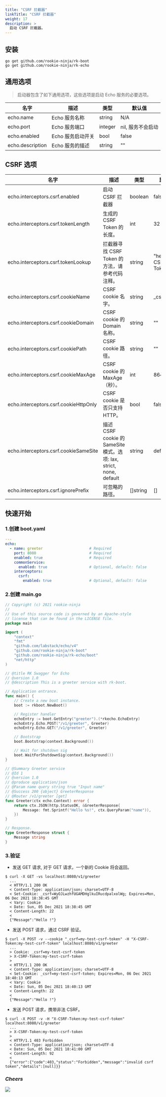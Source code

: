 ```yaml
---
title: "CSRF 拦截器"
linkTitle: "CSRF 拦截器"
weight: 17
description: >
  启动 CSRF 拦截器。
---
```


## 安装
```shell script
go get github.com/rookie-ninja/rk-boot
go get github.com/rookie-ninja/rk-echo
```

## 通用选项
> 启动器包含了如下通用选项，这些选项是启动 Echo 服务的必要选项。

| 名字 | 描述 | 类型 | 默认值 |
| ------ | ------ | ------ | ------ |
| echo.name | Echo 服务名称 | string | N/A |
| echo.port | Echo 服务端口 | integer | nil, 服务不会启动 |
| echo.enabled | Echo 服务启动开关 | bool | false |
| echo.description | Echo 服务的描述 | string | "" |

## CSRF 选项
| 名字 | 描述 | 类型 | 默认值 |
| ------ | ------ | ------ | ------ |
| echo.interceptors.csrf.enabled | 启动 CSRF 拦截器 | boolean | false |
| echo.interceptors.csrf.tokenLength | 生成的 CSRF Token 的长度。 | int | 32 |
| echo.interceptors.csrf.tokenLookup | 拦截器寻找 CSRF Token 的方法，请参考代码注释。| string | "header:X-CSRF-Token" |
| echo.interceptors.csrf.cookieName | CSRF cookie 名字。 | string | _csrf |
| echo.interceptors.csrf.cookieDomain | CSRF cookie 的 Domain 名称。 | string | "" |
| echo.interceptors.csrf.cookiePath | CSRF cookie 路径。 | string | "" |
| echo.interceptors.csrf.cookieMaxAge | CSRF cookie 的 MaxAge（秒）。 | int | 86400 |
| echo.interceptors.csrf.cookieHttpOnly | CSRF cookie 是否只支持 HTTP。 | bool | false |
| echo.interceptors.csrf.cookieSameSite | 描述 CSRF cookie 的 SameSite 模式。选项: lax, strict, none, default | string | default |
| echo.interceptors.csrf.ignorePrefix | 可忽略的路径。 | []string | [] |

## 快速开始
### 1.创建 boot.yaml
```yaml
---
echo:
  - name: greeter                     # Required
    port: 8080                        # Required
    enabled: true                     # Required
    commonService:
      enabled: true                   # Optional, default: false
    interceptors:
      csrf:
        enabled: true                 # Optional, default: false
```

### 2.创建 main.go
```go
// Copyright (c) 2021 rookie-ninja
//
// Use of this source code is governed by an Apache-style
// license that can be found in the LICENSE file.
package main

import (
	"context"
	"fmt"
	"github.com/labstack/echo/v4"
	"github.com/rookie-ninja/rk-boot"
	"github.com/rookie-ninja/rk-echo/boot"
	"net/http"
)

// @title RK Swagger for Echo
// @version 1.0
// @description This is a greeter service with rk-boot.

// Application entrance.
func main() {
	// Create a new boot instance.
	boot := rkboot.NewBoot()

	// Register handler
	echoEntry := boot.GetEntry("greeter").(*rkecho.EchoEntry)
	echoEntry.Echo.POST("/v1/greeter", Greeter)
	echoEntry.Echo.GET("/v1/greeter", Greeter)

	// Bootstrap
	boot.Bootstrap(context.Background())

	// Wait for shutdown sig
	boot.WaitForShutdownSig(context.Background())
}

// @Summary Greeter service
// @Id 1
// @version 1.0
// @produce application/json
// @Param name query string true "Input name"
// @Success 200 {object} GreeterResponse
// @Router /v1/greeter [get]
func Greeter(ctx echo.Context) error {
	return ctx.JSON(http.StatusOK, &GreeterResponse{
		Message: fmt.Sprintf("Hello %s!", ctx.QueryParam("name")),
	})
}

// Response.
type GreeterResponse struct {
	Message string
}
```

### 3.验证
- 发送 GET 请求, 对于 GET 请求，一个新的 Cookie 将会返回。

```shell script
$ curl -X GET -vs localhost:8080/v1/greeter
  ...
  < HTTP/1.1 200 OK
  < Content-Type: application/json; charset=UTF-8
  < Set-Cookie: _csrf=WyOJLwzhfUGAMDHglkuIRucdpalxolWg; Expires=Mon, 06 Dec 2021 18:38:45 GMT
  < Vary: Cookie
  < Date: Sun, 05 Dec 2021 18:38:45 GMT
  < Content-Length: 22
  <
  {"Message":"Hello !"}
```

- 发送 POST 请求，通过 CSRF 验证。

```shell script
$ curl -X POST -v --cookie "_csrf=my-test-csrf-token" -H "X-CSRF-Token:my-test-csrf-token" localhost:8080/v1/greeter
  ...
  > Cookie: _csrf=my-test-csrf-token
  > X-CSRF-Token:my-test-csrf-token
  >
  < HTTP/1.1 200 OK
  < Content-Type: application/json; charset=UTF-8
  < Set-Cookie: _csrf=my-test-csrf-token; Expires=Mon, 06 Dec 2021 18:40:13 GMT
  < Vary: Cookie
  < Date: Sun, 05 Dec 2021 18:40:13 GMT
  < Content-Length: 22
  <
  {"Message":"Hello !"}
```

- 发送 POST 请求，携带非法 CSRF。

```shell script
$ curl -X POST -v -H "X-CSRF-Token:my-test-csrf-token" localhost:8080/v1/greeter
  ...
  > X-CSRF-Token:my-test-csrf-token
  >
  < HTTP/1.1 403 Forbidden
  < Content-Type: application/json; charset=UTF-8
  < Date: Sun, 05 Dec 2021 18:41:00 GMT
  < Content-Length: 92
  <
  {"error":{"code":403,"status":"Forbidden","message":"invalid csrf token","details":[null]}}
```

### _**Cheers**_
![](/bootstrapper/user-guide/cheers.png)
